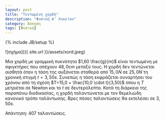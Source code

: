 ```yaml
---
layout: post
title: "Τεντωμένη χορδή"
description: "Φυσική Α' Λυκείου"
category: Άσκηση
tags: [Φυσική]
---
```

{% include JB/setup %}




![σχήμα]({{ site.url }}/assets/xord.jpeg) 


Μια χορδή με γραμμική πυκνότητα $1,60 \frac{g}{m}$ είναι τεντωμένη με σφιγκτήρες που απέχουν $48,0 cm$ μεταξύ τους. Η χορδή δεν τεντώνεται αισθητά όταν η τάση της αυξάνεται σταθερά από $15,0 Ν$ σε $25,0 Ν$ τη χρονική στιγμή $t=3,50 s$. Συνεπώς η τάση εκφράζεται συναρτήσει του χρόνου από τη σχέση $Τ=15,0 + \frac{10,0 \cdot t}{3,50}$ όπου η $Τ$ μετριέται σε Newton και το $t$ σε δευτερόλεπτα. Κατά τη διάρκεια της παραπάνω διαδικασίας, η χορδή ταλαντώνεται με τον θεμελιώδη κανονικό τρόπο ταλάντωσης. 
Βρες πόσες ταλαντώσεις θα εκτελέσει σε $3,50 s$.

Απάντηση: $407$ ταλαντώσεις. 